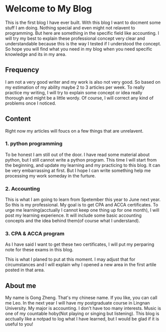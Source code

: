 # Welcome to My Blog

This is the first blog I have ever built. With this blog I want to docment some stuff I am doing. Nothing special and even might not relavent to programming. But here are something in the specific field like accounting. I will try my best to explain these professional concept very clear and understandable because this is the way I tested if I understood the concept. So hope you will find what you need in my blog when you need specific knowledge and its in my area.
## Frequency
I am not a very good writer and my work is also not very good. So based on my estimation of my ability maybe 2 to 3 articles per week. To really practice my writing, I will try to explain some concept or idea really thorough and might be a little wordy. Of course, I will correct any kind of problems once I noticed. 
## Content
Right now my articles will foucs on a few things that are unrelavent. 
### 1. python programming
To be honest I am still out of the door. I have read some material about python, but I still cannot write a python program. This time I will start from the beginning, and update my learning and my practicing to this blog. It can be very embarrassing at first. But I hope I can write something help me processing my work someday in the furture.
### 2. Accounting
This is what I am going to learn from Spetember this year to June next year. So this is my professional. My goal is to get CPA and ACCA certificates. To urge me learning(acctually I cannot keep one thing up for one month), I will post my learning experience. It will include some basic accounting concepts and the idea behind them(of course what I understand).
### 3. CPA & ACCA program
As I have said I want to get these two certificates, I will put my perparing note for these exams in this blog.

This is what I planed to put at this moment. I may adjust that for circumstances and I will explain why I opened a new area in the first artile posted in that area.

## About me 
My name is Gong Zheng. That's my chinese name. If you like, you can call me Leo. In the next year I will have my postgraduate course in Lingnan University. My major is accounting. I don't have too many interests. Music is one of my countable hoby(Not playing or singing but listening). This blog is acctually like a notpad to log what I have learned, but I would be glad if it is useful to you! 

